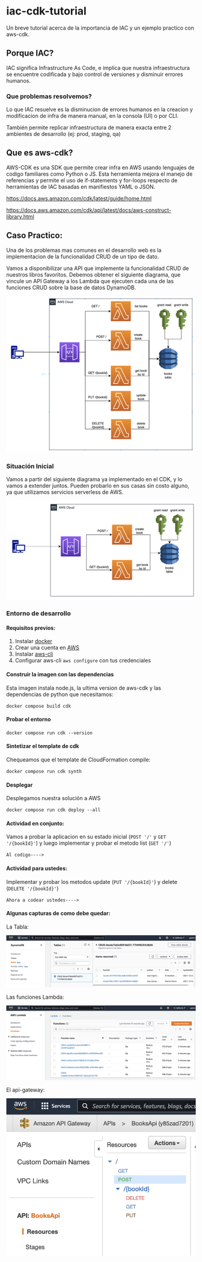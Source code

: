 # iac-cdk-tutorial
Un breve tutorial acerca de la importancia de IAC y un ejemplo practico con aws-cdk.

## Porque IAC?
IAC significa Infrastructure As Code, e implica que nuestra infraestructura se encuentre codificada y bajo control de versiones y disminuir errores humanos.

### Que problemas resolvemos?
Lo que IAC resuelve es la disminucion de errores humanos en la creacion y modificacion de infra de manera manual, en la consola (UI) o por CLI. 

También permite replicar infraestructura de manera exacta entre 2 ambientes de desarrollo (ej: prod, staging, qa)

## Que es aws-cdk?

AWS-CDK es una SDK que permite crear infra en AWS usando lenguajes de codigo familiares como Python o JS. Esta herramienta mejora el manejo de referencias y permite el uso de if-statements y for-loops respecto de herramientas de IAC basadas en manifiestos YAML o JSON.

https://docs.aws.amazon.com/cdk/latest/guide/home.html

https://docs.aws.amazon.com/cdk/api/latest/docs/aws-construct-library.html

## Caso Practico:

Una de los problemas mas comunes en el desarrollo web es la implementacion de la funcionalidad CRUD de un tipo de dato.

Vamos a disponibilizar una API que implemente la funcionalidad CRUD de nuestros libros favoritos. Debemos obtener el siguiente diagrama, que vincule un API Gateway a los Lambda que ejecuten cada una de las funciones CRUD sobre la base de datos DynamoDB.

![Final](./assets/final.png)

### Situación Inicial

Vamos a partir del siguiente diagrama ya implementado en el CDK, y lo vamos a extender juntos. Pueden probarlo en sus casas sin costo alguno, ya que utilizamos servicios serverless de AWS.

![Initial](./assets/initial.png)

### Entorno de desarrollo

#### Requisitos previos:

1. Instalar [docker](https://www.docker.com/products/docker-desktop)
1. Crear una cuenta en [AWS](https://aws.amazon.com/)
1. Instalar [aws-cli](https://docs.aws.amazon.com/cli/latest/userguide/getting-started-install.html)
1. Configurar aws-cli  `aws configure` con tus credenciales


#### Construir la imagen con las dependencias
Esta imagen instala node.js, la ultima version de aws-cdk y las dependencias de python que necesitamos:

    docker compose build cdk


#### Probar el entorno

    docker compose run cdk --version

#### Sintetizar el template de cdk
Chequeamos que el template de CloudFormation compile:

    docker compose run cdk synth

#### Desplegar
Desplegamos nuestra solución a AWS

    docker compose run cdk deploy --all

#### Actividad en conjunto:
Vamos a probar la aplicacion en su estado inicial  (`POST '/'` y `GET '/{bookId}'`) y luego implementar y probar el metodo list (`GET '/'`) 

    Al codigo---->

#### Actividad para ustedes:
Implementar y probar los metodos update (`PUT '/{bookId}'`) y delete (`DELETE '/{bookId}'`)

    Ahora a codear ustedes---->


#### Algunas capturas de como debe quedar:

La Tabla:

![Initial](./assets/dynamodb.png)

Las funciones Lambda:

![Initial](./assets/lambda.png)

El api-gateway:

![Initial](./assets/api-gateway.png)